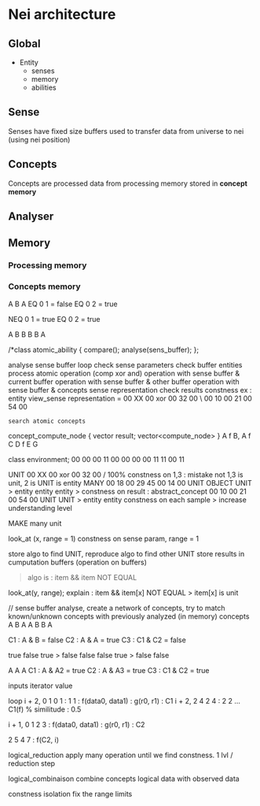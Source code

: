 # Nei architecture
## Global
- Entity
    - senses
    - memory
    - abilities

## Sense
Senses have fixed size buffers used to transfer data from universe
to nei (using nei position)

## Concepts
Concepts are processed data from processing memory stored in **concept memory**

## Analyser


## Memory
### Processing memory

### Concepts memory


A B A
EQ 0 1 = false
EQ 0 2 = true

NEQ 0 1 = true
EQ 0 2 = true

A B B B B A




/*class atomic_ability
{
    compare();
    analyse(sens_buffer);
};

analyse sense buffer loop
    check sense parameters
    check buffer entities
    process atomic operation (comp xor and)
            operation with sense buffer & current buffer
            operation with sense buffer & other buffer
            operation with sense buffer & concepts sense representation
            check results constness
            ex : entity view_sense representation = 00 XX 00 xor 00 32 00 \ 00 10 00 21 00 54 00

    search atomic concepts




concept_compute_node
{
    vector<bool> result;
    vector<compute_node>
}
A f B, A f C
  D  f  E
     G

class environment;
00 00 00 11 00 00 00 00 11 11 00 11

UNIT 00 XX 00 xor 00 32 00 / 100% constness on 1,3 : mistake not 1,3 is unit, 2 is UNIT is entity
MANY 00 18 00 29 45 00 14 00 UNIT OBJECT UNIT > entity entity entity > constness on result : abstract_concept
     00 10 00 21 00 54 00 UNIT UNIT > entity entity
     constness on each sample > increase understanding level


MAKE many unit




look_at (x, range = 1)
constness on sense param, range = 1

store algo to find UNIT, reproduce algo to find other UNIT
store results in cumputation buffers (operation on buffers)
> algo is : item && item NOT EQUAL

look_at(y, range);
explain : item && item[x] NOT EQUAL > item[x] is unit


// sense buffer analyse, create a network of concepts, try to match known/unknown concepts with previously analyzed (in memory) concepts
A B A
A B B A

C1 : A & B = false
C2 : A & A = true
C3 : C1 & C2 = false

true
false true > false
false false true > false false




A A A
C1 : A & A2 = true
C2 : A & A3 = true
C3 : C1 & C2 = true

inputs
iterator
value

loop
i + 2, 0 1 0 1 : 1 1 : f(data0, data1) : g(r0, r1) : C1
i + 2, 2 4 2 4 : 2 2 ... C1(f)
% similitude : 0.5

i + 1, 0 1 2 3 : f(data0, data1) : g(r0, r1) : C2

2 5 4 7 : f(C2, i)

logical_reduction
apply many operation until we find constness. 1 lvl / reduction step

logical_combinaison
combine concepts logical data with observed data

constness isolation
fix the range limits
